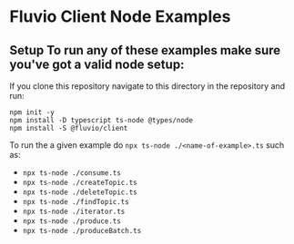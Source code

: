 # Fluvio Client Node Examples

## Setup To run any of these examples make sure you've got a valid node setup:

If you clone this repository navigate to this directory in the repository and run:
```node
npm init -y
npm install -D typescript ts-node @types/node
npm install -S @fluvio/client
```

To run the a given example do `npx ts-node ./<name-of-example>.ts` such as:
* `npx ts-node ./consume.ts`
* `npx ts-node ./createTopic.ts`
* `npx ts-node ./deleteTopic.ts`
* `npx ts-node ./findTopic.ts`
* `npx ts-node ./iterator.ts`
* `npx ts-node ./produce.ts`
* `npx ts-node ./produceBatch.ts`
